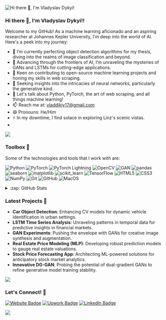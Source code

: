 ![Hi there 👋, I'm Vladyslav Dykyi!](https://user-images.githubusercontent.com/74038190/212284115-f47cd8ff-2ffb-4b04-b5bf-4d1c14c0247f.gif)

### Hi there 👋, I'm Vladyslav Dykyi!!

Welcome to my GitHub! As a machine learning aficionado and an aspiring researcher at Johannes Kepler University, I'm deep into the world of AI. Here's a peek into my journey:

- 🔭 I’m currently perfecting object detection algorithms for my thesis, diving into the realms of image classification and beyond.
- 🌱 Advancing through the frontiers of AI, I’m unraveling the mysteries of GANs and LSTMs for cutting-edge applications.
- 👯 Keen on contributing to open-source machine learning projects and honing my skills in web scraping.
- 🤔 Seeking insights into the intricacies of neural networks, particularly the generative kind.
- 💬 Let's talk about Python, PyTorch, the art of web scraping, and all things machine learning!
- 📫 Reach me at: [vladdikiy17@gmail.com](mailto:vladdikiy17@gmail.com)
- 😄 Pronouns: He/Him
- ⚡ In my downtime, I find solace in exploring Linz's scenic vistas.
- 
![](https://user-images.githubusercontent.com/74038190/212284115-f47cd8ff-2ffb-4b04-b5bf-4d1c14c0247f.gif)

### Toolbox 🧰

Some of the technologies and tools that I work with are:

![Python](https://img.shields.io/badge/-Python-black?style=flat-square&logo=Python)
![PyTorch](https://img.shields.io/badge/-PyTorch-black?style=flat-square&logo=PyTorch)
![PyTorch Lightning](https://img.shields.io/badge/-PyTorch_Lightning-black?style=flat-square&logo=PyTorchLightning)
![OpenCV](https://img.shields.io/badge/-OpenCV-black?style=flat-square&logo=OpenCV)
![GAN](https://img.shields.io/badge/-GAN-black?style=flat-square&logo=GAN)
![pandas](https://img.shields.io/badge/-pandas-black?style=flat-square&logo=pandas)
![seaborn](https://img.shields.io/badge/-seaborn-black?style=flat-square&logo=seaborn)
![matplotlib](https://img.shields.io/badge/-matplotlib-black?style=flat-square&logo=matplotlib)
![scikit_learn](https://img.shields.io/badge/-scikit_learn-black?style=flat-square&logo=scikit-learn)
![TensorFlow](https://img.shields.io/badge/-TensorFlow-black?style=flat-square&logo=TensorFlow)
![HTML5](https://img.shields.io/badge/-HTML5-black?style=flat-square&logo=html5)
![CSS3](https://img.shields.io/badge/-CSS3-black?style=flat-square&logo=css3)
![NumPy](https://img.shields.io/badge/-NumPy-black?style=flat-square&logo=numpy)
![Git](https://img.shields.io/badge/-Git-black?style=flat-square&logo=git)
![GitHub](https://img.shields.io/badge/-GitHub-181717?style=flat-square&logo=github)
![MacOS](https://img.shields.io/badge/-MacOS-black?style=flat-square&logo=Apple)


<details>
  <summary>:zap: GitHub Stats</summary>

  ![Vladyslav's GitHub stats](https://github-readme-stats.vercel.app/api?username=dykyivladk1&show_icons=true&theme=radical)

</details>


### Latest Projects 🚀

- **Car Object Detection**: Enhancing CV models for dynamic vehicle identification in urban settings.
- **LSTM Time Series Analysis**: Unraveling patterns in temporal data for predictive insights in financial markets.
- **GAN Experiments**: Pushing the envelope with GANs for creative image synthesis and augmentation.
- **Real Estate Price Modeling (MLP)**: Developing robust prediction models to gauge real estate valuations.
- **Stock Price Forecasting App**: Architecting ML-powered solutions for anticipatory stock market analytics.
- **Innovative DG-GAN**: Probing the potential of dual-gradient GANs to refine generative model training stability.


![](https://user-images.githubusercontent.com/74038190/212284115-f47cd8ff-2ffb-4b04-b5bf-4d1c14c0247f.gif)


### Let's Connect! 🤝

[![Website Badge](https://img.shields.io/badge/-portfolio-0A0A0A?style=for-the-badge&logo=About.me&logoColor=white)](https://portcode.at/)
[![Upwork Badge](https://img.shields.io/badge/-Upwork-6FDA44?style=for-the-badge&logo=Upwork&logoColor=white)](https://www.upwork.com/freelancers/~01186f04fc2a233a08)
[![LinkedIn Badge](https://img.shields.io/badge/-LinkedIn-0077B5?style=for-the-badge&logo=linkedin&logoColor=white)](https://www.linkedin.com/in/vlad-dykyi-4321a9283/)


![](https://user-images.githubusercontent.com/74038190/243199546-94cc4424-9251-42ae-8782-92465d0a0043.gif)

